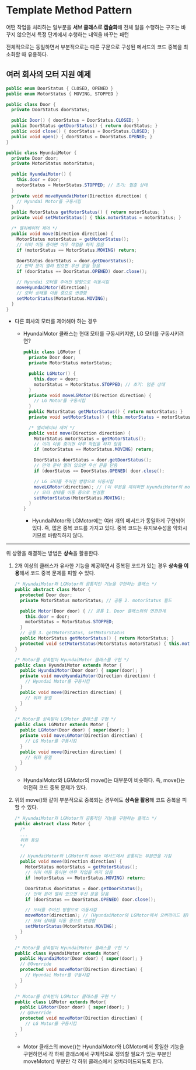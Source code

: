 # Template Method Pattern

어떤 작업을 처리하는 일부분을 **서브 클래스로 캡슐화**해 전체 일을 수행하는 구조는 바꾸지 않으면서 특정 단계에서 수행하는 내역을 바꾸는 패턴

전체적으로는 동일하면서 부분적으로는 다른 구문으로 구성된 메서드의 코드 중복을 최소화할 때 유용하다.

## 여러 회사의 모터 지원 예제

```java
public enum DoorStatus { CLOSED, OPENED }
public enum MotorStatus { MOVING, STOPPED }

public class Door {
  private DoorStatus doorStatus;

  public Door() { doorStatus = DoorStatus.CLOSED; }
  public DoorStatus getDoorStatus() { return doorStatus; }
  public void close() { doorStatus = DoorStatus.CLOSED; }
  public void open() { doorStatus = DoorStatus.OPENED; }
}

public class HyundaiMotor {
  private Door door;
  private MotorStatus motorStatus;

  public HyundaiMotor() {
    this.door = door;
    motorStatus = MotorStatus.STOPPED; // 초기: 멈춘 상태
  }
  private void moveHyundaiMotor(Direction direction) {
    // Hyundai Motor를 구동시킴
  }
  public MotorStatus getMotorStatus() { return motorStatus; }
  private void setMotorStatus() { this.motorStatus = motorStatus; }

  /* 엘리베이터 제어 */
  public void move(Direction direction) {
    MotorStatus motorStatus = getMotorStatus();
    // 이미 이동 중이면 아무 작업을 하지 않음
    if (motorStatus == MotorStatus.MOVING) return;

    DoorStatus doorStatus = door.getDoorStatus();
    // 만약 문이 열려 있으면 우선 문을 닫음
    if (doorStatus == DoorStatus.OPENED) door.close();

    // Hyundai 모터를 주어진 방향으로 이동시킴
    moveHyundaiMotor(direction);
    // 모터 상태를 이동 중으로 변경함
    setMotorStatus(MotorStatus.MOVING);
  }
}
```

- 다른 회사의 모터를 제어해야 하는 경우

  - HyundaiMotor 클래스는 현대 모터를 구동시키지만, LG 모터를 구동시키려면?

    ```java
    public class LGMotor {
      private Door door;
      private MotorStatus motorStatus;

      public LGMotor() {
        this.door = door;
        motorStatus = MotorStatus.STOPPED; // 초기: 멈춘 상태
      }
      private void moveLGMotor(Direction direction) {
        // LG Motor를 구동시킴
      }
      public MotorStatus getMotorStatus() { return motorStatus; }
      private void setMotorStatus() { this.motorStatus = motorStatus; }

      /* 엘리베이터 제어 */
      public void move(Direction direction) {
        MotorStatus motorStatus = getMotorStatus();
        // 이미 이동 중이면 아무 작업을 하지 않음
        if (motorStatus == MotorStatus.MOVING) return;

        DoorStatus doorStatus = door.getDoorStatus();
        // 만약 문이 열려 있으면 우선 문을 닫음
        if (doorStatus == DoorStatus.OPENED) door.close();

        // LG 모터를 주어진 방향으로 이동시킴
        moveLGMotor(direction); // (이 부분을 제외하면 HyundaiMotor의 move()와 동일)
        // 모터 상태를 이동 중으로 변경함
        setMotorStatus(MotorStatus.MOVING);
      }
    }
    ```

    - HyundaiMotor와 LGMotor에는 여러 개의 메서드가 동일하게 구현되어 있다. 즉, 많은 중복 코드를 가지고 있다. 중복 코드는 유지보수성을 약화시키므로 바람직하지 않다.

---

위 상황을 해결하는 방법은 **상속**을 활용한다.

1. 2개 이상의 클래스가 유사한 기능을 제공하면서 중복된 코드가 있는 경우 **상속을 이용**해서 코드 중복 문제를 피할 수 있다.

   ```java
   /* HyundaiMotor와 LGMotor의 공통적인 기능을 구현하는 클래스 */
   public abstract class Motor {
     protected Door door;
     private MotorStatus motorStatus; // 공통 2. motorStatus 필드

     public Motor(Door door) { // 공통 1. Door 클래스와의 연관관계
       this.door = door;
       motorStatus = MotorStatus.STOPPED;
     }
     // 공통 3. getMotorStatus, setMotorStatus
     public MotorStatus getMotorStatus() { return MotorStatus; }
     protected void setMotorStatus(MotorStatus motorStatus) { this.motorStatus = motorStatus; }
   }

   /* Motor를 상속받아 HyundaiMotor 클래스를 구현 */
   public class HyundaiMotor extends Motor {
     public HyundaiMotor(Door door) { super(door); }
     private void moveHyundaiMotor(Direction direction) {
       // Hyundai Motor를 구동시킴
     }
     public void move(Direction direction) {
       // 위와 동일
     }
   }

   /* Motor를 상속받아 LGMotor 클래스를 구현 */
   public class LGMotor extends Motor {
     public LGMotor(Door door) { super(door); }
     private void moveLGMotor(Direction direction) {
       // LG Motor를 구동시킴
     }
     public void move(Direction direction) {
       // 위와 동일
     }
   }
   ```

   - HyundaiMotor와 LGMotor의 move()는 대부분이 비슷하다. 즉, move()는 여전히 코드 중복 문제가 있다.

2. 위의 move()와 같이 부분적으로 중복되는 경우에도 **상속을 활용**해 코드 중복을 피할 수 있다.

   ```java
   /* HyundaiMotor와 LGMotor의 공통적인 기능을 구현하는 클래스 */
   public abstract class Motor {
     /*
     ...
     위와 동일
     */

     // HyundaiMotor와 LGMotor의 move 메서드에서 공통되는 부분만을 가짐
     public void move(Direction direction) {
       MotorStatus motorStatus = getMotorStatus();
       // 이미 이동 중이면 아무 작업을 하지 않음
       if (motorStatus == MotorStatus.MOVING) return;

       DoorStatus doorStatus = door.getDoorStatus();
       // 만약 문이 열려 있으면 우선 문을 닫음
       if (doorStatus == DoorStatus.OPENED) door.close();

       // 모터를 주어진 방향으로 이동시킴
       moveMotor(direction); // (HyundaiMotor와 LGMotor에서 오버라이드 됨)
       // 모터 상태를 이동 중으로 변경함
       setMotorStatus(MotorStatus.MOVING);
     }
   }

   /* Motor를 상속받아 HyundaiMotor 클래스를 구현 */
   public class HyundaiMotor extends Motor{
     public HyundaiMotor(Door door) { super(door); }
     // @Override
     protected void moveMotor(Direction direction) {
       // Hyundai Motor를 구동시킴
     }
   }

   /* Motor를 상속받아 LGMotor 클래스를 구현 */
   public class LGMotor extends Motor{
     public LGMotor(Door door) { super(door); }
     // @Override
     protected void moveMotor(Direction direction) {
       // LG Motor를 구동시킴
     }
   }
   ```

   - Motor 클래스의 move()는 HyundaiMotor와 LGMotor에서 동일한 기능을 구현하면서 각 하위 클래스에서 구체적으로 정의할 필요가 있는 부분인 moveMotor() 부분만 각 하위 클래스에서 오버라이드되도록 한다.
